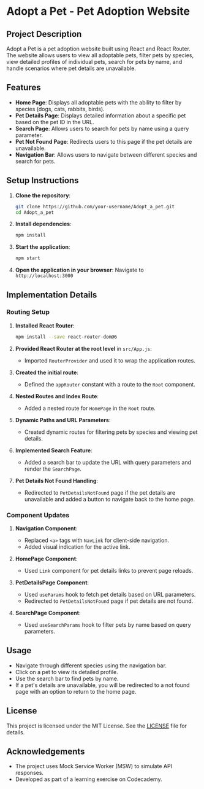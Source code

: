 # Adopt a Pet - Pet Adoption Website

## Project Description

Adopt a Pet is a pet adoption website built using React and React Router. The website allows users to view all adoptable pets, filter pets by species, view detailed profiles of individual pets, search for pets by name, and handle scenarios where pet details are unavailable.

## Features

- **Home Page**: Displays all adoptable pets with the ability to filter by species (dogs, cats, rabbits, birds).
- **Pet Details Page**: Displays detailed information about a specific pet based on the pet ID in the URL.
- **Search Page**: Allows users to search for pets by name using a query parameter.
- **Pet Not Found Page**: Redirects users to this page if the pet details are unavailable.
- **Navigation Bar**: Allows users to navigate between different species and search for pets.

## Setup Instructions

1. **Clone the repository**:
   ```bash
   git clone https://github.com/your-username/Adopt_a_pet.git
   cd Adopt_a_pet
   ```

2. **Install dependencies**:
   ```bash
   npm install
   ```

3. **Start the application**:
   ```bash
   npm start
   ```

4. **Open the application in your browser**:
   Navigate to `http://localhost:3000`


## Implementation Details

### Routing Setup

1. **Installed React Router**:
   ```bash
   npm install --save react-router-dom@6
   ```

2. **Provided React Router at the root level** in `src/App.js`:
   - Imported `RouterProvider` and used it to wrap the application routes.

3. **Created the initial route**:
   - Defined the `appRouter` constant with a route to the `Root` component.

4. **Nested Routes and Index Route**:
   - Added a nested route for `HomePage` in the `Root` route.

5. **Dynamic Paths and URL Parameters**:
   - Created dynamic routes for filtering pets by species and viewing pet details.

6. **Implemented Search Feature**:
   - Added a search bar to update the URL with query parameters and render the `SearchPage`.

7. **Pet Details Not Found Handling**:
   - Redirected to `PetDetailsNotFound` page if the pet details are unavailable and added a button to navigate back to the home page.

### Component Updates

1. **Navigation Component**:
   - Replaced `<a>` tags with `NavLink` for client-side navigation.
   - Added visual indication for the active link.

2. **HomePage Component**:
   - Used `Link` component for pet details links to prevent page reloads.

3. **PetDetailsPage Component**:
   - Used `useParams` hook to fetch pet details based on URL parameters.
   - Redirected to `PetDetailsNotFound` page if pet details are not found.

4. **SearchPage Component**:
   - Used `useSearchParams` hook to filter pets by name based on query parameters.

## Usage

- Navigate through different species using the navigation bar.
- Click on a pet to view its detailed profile.
- Use the search bar to find pets by name.
- If a pet's details are unavailable, you will be redirected to a not found page with an option to return to the home page.

## License

This project is licensed under the MIT License. See the [LICENSE](LICENSE) file for details.

## Acknowledgements

- The project uses Mock Service Worker (MSW) to simulate API responses.
- Developed as part of a learning exercise on Codecademy.
